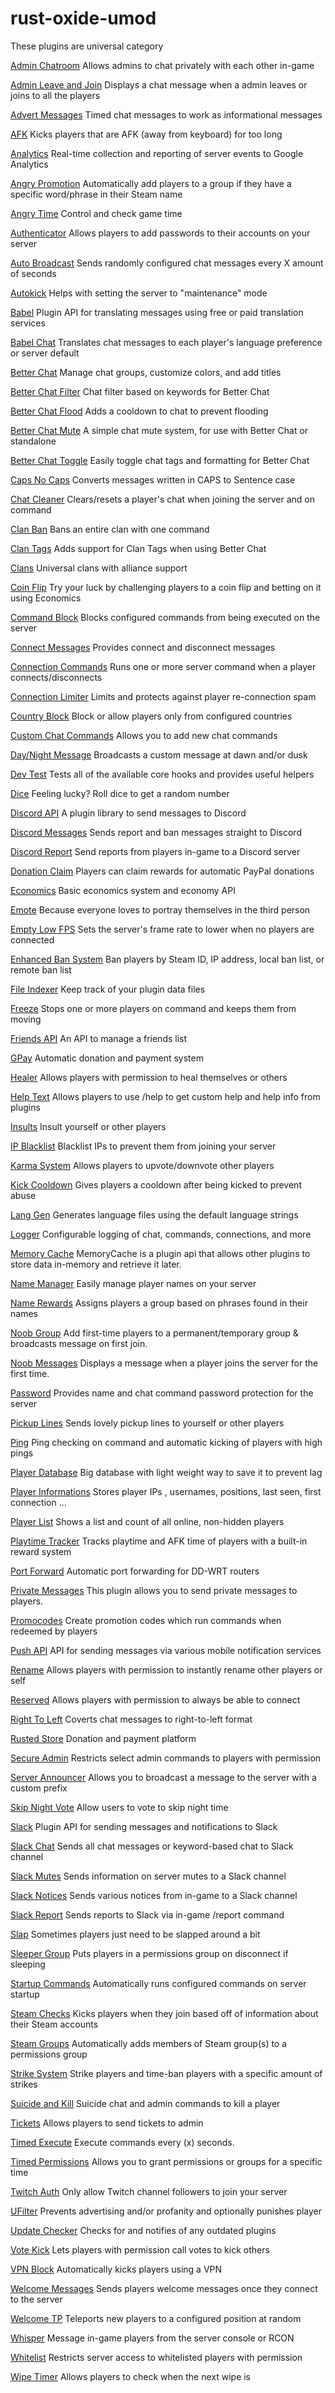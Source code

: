 ﻿# rust-oxide-umod

These plugins are universal category


[Admin Chatroom](https://umod.org/plugins/admin-chatroom) 
Allows admins to chat privately with each other in-game

[Admin Leave and Join](https://umod.org/plugins/admin-leave-and-join) 
Displays a chat message when a admin leaves or joins to all the players

[Advert Messages](https://umod.org/plugins/advert-messages) 
Timed chat messages to work as informational messages

[AFK](https://umod.org/plugins/afk) 
Kicks players that are AFK (away from keyboard) for too long

[Analytics](https://umod.org/plugins/analytics) 
Real-time collection and reporting of server events to Google Analytics

[Angry Promotion](https://umod.org/plugins/angry-promotion) 
Automatically add players to a group if they have a specific word/phrase in their Steam name

[Angry Time](https://umod.org/plugins/angry-time) 
Control and check game time

[Authenticator](https://umod.org/plugins/authenticator) 
Allows players to add passwords to their accounts on your server

[Auto Broadcast](https://umod.org/plugins/auto-broadcast) 
Sends randomly configured chat messages every X amount of seconds

[Autokick](https://umod.org/plugins/autokick) 
Helps with setting the server to "maintenance" mode

[Babel](https://umod.org/plugins/babel) 
Plugin API for translating messages using free or paid translation services

[Babel Chat](https://umod.org/plugins/babel-chat) 
Translates chat messages to each player's language preference or server default

[Better Chat](https://umod.org/plugins/better-chat) 
Manage chat groups, customize colors, and add titles

[Better Chat Filter](https://umod.org/plugins/better-chat-filter) 
Chat filter based on keywords for Better Chat

[Better Chat Flood](https://umod.org/plugins/better-chat-flood) 
Adds a cooldown to chat to prevent flooding

[Better Chat Mute](https://umod.org/plugins/better-chat-mute) 
A simple chat mute system, for use with Better Chat or standalone

[Better Chat Toggle](https://umod.org/plugins/better-chat-toggle) 
Easily toggle chat tags and formatting for Better Chat

[Caps No Caps](https://umod.org/plugins/caps-no-caps) 
Converts messages written in CAPS to Sentence case

[Chat Cleaner](https://umod.org/plugins/chat-cleaner) 
Clears/resets a player's chat when joining the server and on command

[Clan Ban](https://umod.org/plugins/clan-ban) 
Bans an entire clan with one command

[Clan Tags](https://umod.org/plugins/clan-tags) 
Adds support for Clan Tags when using Better Chat

[Clans](https://umod.org/plugins/clans) 
Universal clans with alliance support

[Coin Flip](https://umod.org/plugins/coin-flip) 
Try your luck by challenging players to a coin flip and betting on it using Economics

[Command Block](https://umod.org/plugins/command-block) 
Blocks configured commands from being executed on the server

[Connect Messages](https://umod.org/plugins/connect-messages) 
Provides connect and disconnect messages

[Connection Commands](https://umod.org/plugins/connection-commands) 
Runs one or more server command when a player connects/disconnects

[Connection Limiter](https://umod.org/plugins/connection-limiter) 
Limits and protects against player re-connection spam

[Country Block](https://umod.org/plugins/country-block) 
Block or allow players only from configured countries

[Custom Chat Commands](https://umod.org/plugins/custom-chat-commands) 
Allows you to add new chat commands

[Day/Night Message](https://umod.org/plugins/daynight-message) 
Broadcasts a custom message at dawn and/or dusk

[Dev Test](https://umod.org/plugins/dev-test) 
Tests all of the available core hooks and provides useful helpers

[Dice](https://umod.org/plugins/dice) 
Feeling lucky? Roll dice to get a random number

[Discord API](https://umod.org/plugins/discord-api) 
A plugin library to send messages to Discord

[Discord Messages](https://umod.org/plugins/discord-messages) 
Sends report and ban messages straight to Discord

[Discord Report](https://umod.org/plugins/discord-report) 
Send reports from players in-game to a Discord server

[Donation Claim](https://umod.org/plugins/donation-claim) 
Players can claim rewards for automatic PayPal donations

[Economics](https://umod.org/plugins/economics) 
Basic economics system and economy API

[Emote](https://umod.org/plugins/emote) 
Because everyone loves to portray themselves in the third person

[Empty Low FPS](https://umod.org/plugins/empty-low-fps) 
Sets the server's frame rate to lower when no players are connected

[Enhanced Ban System](https://umod.org/plugins/enhanced-ban-system) 
Ban players by Steam ID, IP address, local ban list, or remote ban list

[File Indexer](https://umod.org/plugins/file-indexer) 
Keep track of your plugin data files

[Freeze](https://umod.org/plugins/freeze) 
Stops one or more players on command and keeps them from moving

[Friends API](https://umod.org/plugins/friends-api) 
An API to manage a friends list

[GPay](https://umod.org/plugins/gpay) 
Automatic donation and payment system

[Healer](https://umod.org/plugins/healer) 
Allows players with permission to heal themselves or others

[Help Text](https://umod.org/plugins/help-text) 
Allows players to use /help to get custom help and help info from plugins

[Insults](https://umod.org/plugins/insults) 
Insult yourself or other players

[IP Blacklist](https://umod.org/plugins/ip-blacklist) 
Blacklist IPs to prevent them from joining your server

[Karma System](https://umod.org/plugins/karma-system) 
Allows players to upvote/downvote other players

[Kick Cooldown](https://umod.org/plugins/kick-cooldown) 
Gives players a cooldown after being kicked to prevent abuse

[Lang Gen](https://umod.org/plugins/lang-gen) 
Generates language files using the default language strings

[Logger](https://umod.org/plugins/logger) 
Configurable logging of chat, commands, connections, and more

[Memory Cache](https://umod.org/plugins/memory-cache) 
MemoryCache is a plugin api that allows other plugins to store data in-memory and retrieve it later.

[Name Manager](https://umod.org/plugins/name-manager) 
Easily manage player names on your server

[Name Rewards](https://umod.org/plugins/name-rewards) 
Assigns players a group based on phrases found in their names

[Noob Group](https://umod.org/plugins/noob-group) 
Add first-time players to a permanent/temporary group & broadcasts message on first join.

[Noob Messages](https://umod.org/plugins/noob-messages) 
Displays a message when a player joins the server for the first time.

[Password](https://umod.org/plugins/password) 
Provides name and chat command password protection for the server

[Pickup Lines](https://umod.org/plugins/pickup-lines) 
Sends lovely pickup lines to yourself or other players

[Ping](https://umod.org/plugins/ping) 
Ping checking on command and automatic kicking of players with high pings

[Player Database](https://umod.org/plugins/player-database) 
Big database with light weight way to save it to prevent lag

[Player Informations](https://umod.org/plugins/player-informations) 
Stores player IPs , usernames, positions, last seen, first connection ...

[Player List](https://umod.org/plugins/player-list) 
Shows a list and count of all online, non-hidden players

[Playtime Tracker](https://umod.org/plugins/playtime-tracker) 
Tracks playtime and AFK time of players with a built-in reward system

[Port Forward](https://umod.org/plugins/port-forward) 
Automatic port forwarding for DD-WRT routers

[Private Messages](https://umod.org/plugins/private-messages) 
This plugin allows you to send private messages to players.

[Promocodes](https://umod.org/plugins/promocodes) 
Create promotion codes which run commands when redeemed by players

[Push API](https://umod.org/plugins/push-api) 
API for sending messages via various mobile notification services

[Rename](https://umod.org/plugins/rename) 
Allows players with permission to instantly rename other players or self

[Reserved](https://umod.org/plugins/reserved) 
Allows players with permission to always be able to connect

[Right To Left](https://umod.org/plugins/right-to-left) 
Coverts chat messages to right-to-left format

[Rusted Store](https://umod.org/plugins/rusted-store) 
Donation and payment platform

[Secure Admin](https://umod.org/plugins/secure-admin) 
Restricts select admin commands to players with permission

[Server Announcer](https://umod.org/plugins/server-announcer) 
Allows you to broadcast a message to the server with a custom prefix

[Skip Night Vote](https://umod.org/plugins/skip-night-vote) 
Allow users to vote to skip night time

[Slack](https://umod.org/plugins/slack) 
Plugin API for sending messages and notifications to Slack

[Slack Chat](https://umod.org/plugins/slack-chat) 
Sends all chat messages or keyword-based chat to Slack channel

[Slack Mutes](https://umod.org/plugins/slack-mutes) 
Sends information on server mutes to a Slack channel

[Slack Notices](https://umod.org/plugins/slack-notices) 
Sends various notices from in-game to a Slack channel

[Slack Report](https://umod.org/plugins/slack-report) 
Sends reports to Slack via in-game /report command

[Slap](https://umod.org/plugins/slap) 
Sometimes players just need to be slapped around a bit

[Sleeper Group](https://umod.org/plugins/sleeper-group) 
Puts players in a permissions group on disconnect if sleeping

[Startup Commands](https://umod.org/plugins/startup-commands) 
Automatically runs configured commands on server startup

[Steam Checks](https://umod.org/plugins/steam-checks) 
Kicks players when they join based off of information about their Steam accounts

[Steam Groups](https://umod.org/plugins/steam-groups) 
Automatically adds members of Steam group(s) to a permissions group

[Strike System](https://umod.org/plugins/strike-system) 
Strike players and time-ban players with a specific amount of strikes

[Suicide and Kill](https://umod.org/plugins/suicide-and-kill) 
Suicide chat and admin commands to kill a player

[Tickets](https://umod.org/plugins/tickets) 
Allows players to send tickets to admin

[Timed Execute](https://umod.org/plugins/timed-execute) 
Execute commands every (x) seconds.

[Timed Permissions](https://umod.org/plugins/timed-permissions) 
Allows you to grant permissions or groups for a specific time

[Twitch Auth](https://umod.org/plugins/twitch-auth) 
Only allow Twitch channel followers to join your server

[UFilter](https://umod.org/plugins/ufilter) 
Prevents advertising and/or profanity and optionally punishes player

[Update Checker](https://umod.org/plugins/update-checker) 
Checks for and notifies of any outdated plugins

[Vote Kick](https://umod.org/plugins/vote-kick) 
Lets players with permission call votes to kick others

[VPN Block](https://umod.org/plugins/vpn-block) 
Automatically kicks players using a VPN

[Welcome Messages](https://umod.org/plugins/welcome-messages) 
Sends players welcome messages once they connect to the server

[Welcome TP](https://umod.org/plugins/welcome-tp) 
Teleports new players to a configured position at random

[Whisper](https://umod.org/plugins/whisper) 
Message in-game players from the server console or RCON

[Whitelist](https://umod.org/plugins/whitelist) 
Restricts server access to whitelisted players with permission

[Wipe Timer](https://umod.org/plugins/wipe-timer) 
Allows players to check when the next wipe is

